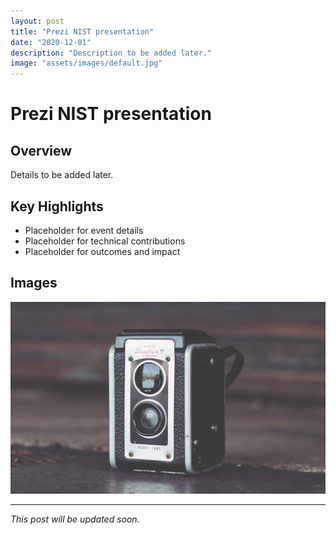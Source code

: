 ```yaml
---
layout: post
title: "Prezi NIST presentation"
date: "2020-12-01"
description: "Description to be added later."
image: "assets/images/default.jpg"
---
```


# Prezi NIST presentation

## Overview
Details to be added later.

## Key Highlights
- Placeholder for event details
- Placeholder for technical contributions
- Placeholder for outcomes and impact

## Images
![Placeholder](assets/images/default.jpg)

---

*This post will be updated soon.*
